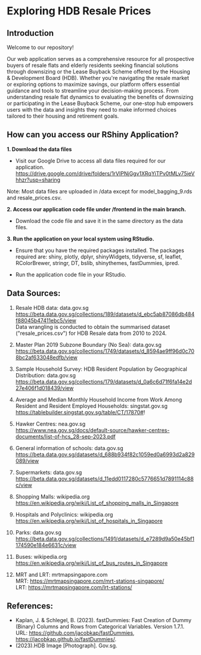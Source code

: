 # Exploring HDB Resale Prices 

## Introduction
Welcome to our repository!

Our web application serves as a comprehensive resource for all prospective buyers of resale flats and elderly residents seeking financial solutions through downsizing or the Lease Buyback Scheme offered by the Housing & Development Board (HDB). Whether you're navigating the resale market or exploring options to maximize savings, our platform offers essential guidance and tools to streamline your decision-making process. From understanding resale flat dynamics to evaluating the benefits of downsizing or participating in the Lease Buyback Scheme, our one-stop hub empowers users with the data and insights they need to make informed choices tailored to their housing and retirement goals.

## How can you access our RShiny Application?
**1. Download the data files**
* Visit our Google Drive to access all data files required for our application.
https://drive.google.com/drive/folders/1rVIPNjGgv1XRqYiTPv0tMLv75ieVhhzr?usp=sharing

Note: Most data files are uploaded in /data except for model_bagging_9.rds and resale_prices.csv.

**2. Access our application code file under /frontend in the main branch.**
* Download the code file and save it in the same directory as the data files.

**3. Run the application on your local system using RStudio.**
* Ensure that you have the required packages installed.
The packages required are: shiny, plotly, dplyr, shinyWidgets, tidyverse, sf, leaflet, RColorBrewer, stringr, DT, bslib, shinythemes, fastDummies, ipred.

* Run the application code file in your RStudio. 


## Data Sources:
1. Resale HDB data: data.gov.sg <br>
https://beta.data.gov.sg/collections/189/datasets/d_ebc5ab87086db484f88045b47411ebc5/view <br> 
Data wrangling is conducted to obtain the summarised dataset ("resale_prices.csv") for HDB Resale data from 2010 to 2024.

2. Master Plan 2019 Subzone Boundary (No Sea): data.gov.sg <br>
https://beta.data.gov.sg/collections/1749/datasets/d_8594ae9ff96d0c708bc2af633048edfb/view

3. Sample Household Survey: HDB Resident Population by Geographical Distribution: data.gov.sg <br>
https://beta.data.gov.sg/collections/179/datasets/d_0a6c6d71f6fa14e2d27e406f1d018439/view

4. Average and Median Monthly Household Income from Work Among Resident and Resident Employed Households: singstat.gov.sg 
https://tablebuilder.singstat.gov.sg/table/CT/17870#!

6. Hawker Centres: nea.gov.sg <br>
https://www.nea.gov.sg/docs/default-source/hawker-centres-documents/list-of-hcs_28-sep-2023.pdf

7. General information of schools: data.gov.sg <br> 
https://beta.data.gov.sg/datasets/d_688b934f82c1059ed0a6993d2a829089/view 

8. Supermarkets: data.gov.sg <br> 
https://beta.data.gov.sg/datasets/d_11edd0117280c5776651d7891114c88c/view

9. Shopping Malls: wikipedia.org <br> 
https://en.wikipedia.org/wiki/List_of_shopping_malls_in_Singapore

10. Hospitals and Polyclinics: wikipedia.org <br> 
https://en.wikipedia.org/wiki/List_of_hospitals_in_Singapore 

11. Parks: data.gov.sg <br> 
https://beta.data.gov.sg/collections/1491/datasets/d_e7289d9a50e45bf1174590e184e6631c/view 

12. Buses: wikipedia.org <br> 
https://en.wikipedia.org/wiki/List_of_bus_routes_in_Singapore

13. MRT and LRT: mrtmapsingapore.com <br> 
MRT: https://mrtmapsingapore.com/mrt-stations-singapore/ <br> 
LRT:  https://mrtmapsingapore.com/lrt-stations/ 


## References: 
* Kaplan, J. & Schlegel, B. (2023). fastDummies: Fast Creation of Dummy (Binary) Columns and Rows from Categorical Variables. Version 1.7.1. URL: https://github.com/jacobkap/fastDummies, https://jacobkap.github.io/fastDummies/.
* (2023).HDB Image [Photograph]. Gov.sg. 

